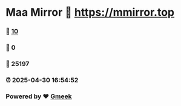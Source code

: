 # Maa Mirror :link: https://mmirror.top 
### :page_facing_up: [10](https://mmirror.top/tag.html) 
### :speech_balloon: 0 
### :hibiscus: 25197 
### :alarm_clock: 2025-04-30 16:54:52 
### Powered by :heart: [Gmeek](https://github.com/Meekdai/Gmeek)
